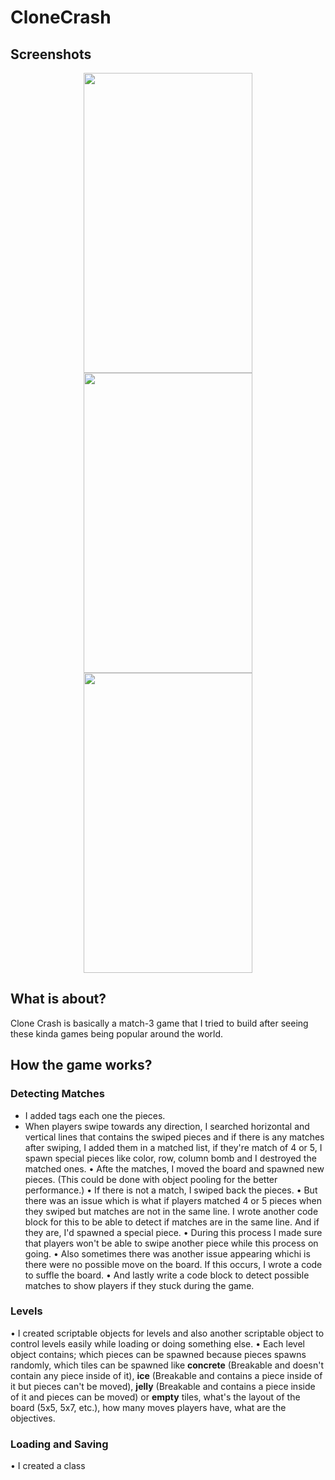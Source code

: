 # CloneCrash
## Screenshots
<div align="center">
 
</div>
<div align="center">
 <img src="https://github.com/FikretGezer/CloneCrash/assets/64322071/fbcaaab3-0772-40ff-9539-2dfa7a5ccb63" width="270" height="480">
 <img src="https://github.com/FikretGezer/CloneCrash/assets/64322071/1ab63a6d-4dec-4eb9-80c9-032e6751588f" width="270" height="480">
 <img src="https://github.com/FikretGezer/CloneCrash/assets/64322071/da6b7c68-0a98-43f3-9f77-9efdfa0f61bd" width="270" height="480"> 
</div>

## What is about?
Clone Crash is basically a match-3 game that I tried to build after seeing these kinda games being popular around the world.

## How the game works?
### Detecting Matches
* I added tags each one the pieces.
* When players swipe towards any direction, I searched horizontal and vertical lines that contains the swiped pieces and if there is any matches after swiping, I added them in a matched list, if they're match of 4 or 5, I spawn special pieces like color, row, column bomb and I destroyed the matched ones.
• Afte the matches, I moved the board and spawned new pieces. (This could be done with object pooling for the better performance.)
• If there is not a match, I swiped back the pieces.
• But there was an issue which is what if players matched 4 or 5 pieces when they swiped but matches are not in the same line. I wrote another code block for this to be able to detect if matches are in the same line. And if they are, I'd spawned a special piece.
• During this process I made sure that players won't be able to swipe another piece while this process on going.
• Also sometimes there was another issue appearing whichi is there were no possible move on the board. If this occurs, I wrote a code to suffle the board.
• And lastly write a code block to detect possible matches to show players if they stuck during the game.


### Levels
• I created scriptable objects for levels and also another scriptable object to control levels easily while loading or doing something else.
• Each level object contains; which pieces can be spawned because pieces spawns randomly, which tiles can be spawned like **concrete** (Breakable and doesn't contain any piece inside of it), **ice** (Breakable and contains a piece inside of it but pieces can't be moved), **jelly** (Breakable and contains a piece inside of it and pieces can be moved) or **empty** tiles, what's the layout of the board (5x5, 5x7, etc.), how many moves players have, what are the objectives.

### Loading and Saving
• I created a class 
